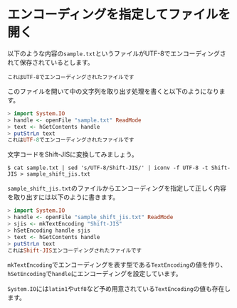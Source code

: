 エンコーディングを指定してファイルを開く
========================================

以下のような内容の`sample.txt`というファイルがUTF-8でエンコーディングされて保存されているとします。

```ｔｘｔ
これはUTF-8でエンコーディングされたファイルです
```

このファイルを開いて中の文字列を取り出す処理を書くと以下のようになります。

```haskell
> import System.IO
> handle <- openFile "sample.txt" ReadMode
> text <- hGetContents handle
> putStrLn text
これはUTF-8でエンコーディングされたファイルです

```

文字コードをShift-JISに変換してみましょう。

```shell
$ cat sample.txt | sed 's/UTF-8/Shift-JIS/' | iconv -f UTF-8 -t Shift-JIS > sample_shift_jis.txt
```

`sample_shift_jis.txt`のファイルからエンコーディングを指定して正しく内容を取り出すには以下のように書きます。

```haskell
> import System.IO
> handle <- openFile "sample_shift_jis.txt" ReadMode
> sjis <- mkTextEncoding "Shift-JIS"
> hSetEncoding handle sjis
> text <- hGetContents handle
> putStrLn text
これはShift-JISエンコーディングされたファイルです
```

`mkTextEncoding`でエンコーディングを表す型である`TextEncoding`の値を作り、`hSetEncoding`で`handle`にエンコーディングを設定しています。

`System.IO`には`latin1`や`utf8`など予め用意されている`TextEncoding`の値も存在します。
